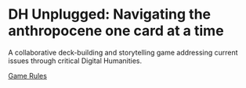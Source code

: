 # DH Unplugged: Navigating the anthropocene one card at a time

A collaborative deck-building and storytelling game addressing current issues through critical Digital Humanities. 

[Game Rules](rules.md)
